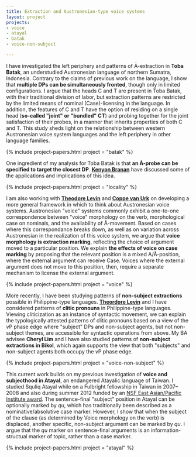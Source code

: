```yaml
---
title: Extraction and Austronesian-type voice systems
layout: project
projects:
- voice
- atayal
- batak
- voice-non-subject

---
```


I have investigated the left periphery and patterns of Ā-extraction in **Toba Batak**, an understudied Austronesian language of northern Sumatra, Indonesia. Contrary to the claims of previous work on the language, I show that **multiple DPs can be simultaneously fronted**, though only in limited configurations. I argue that the heads C and T are present in Toba Batak, with their traditional division of labor, but extraction patterns are restricted by the limited means of nominal (Case)-licensing in the language. In addition, the features of C and T have the option of residing on a single head (**so-called "joint" or "bundled" CT**) and probing together for the joint satisfaction of their probes, in a manner that inherits properties of both C and T. This study sheds light on the relationship between western Austronesian voice system languages and the left periphery in other language families.

{% include project-papers.html project = "batak" %}

One ingredient of my analysis for Toba Batak is that **an Ā-probe can be specified to target the closest DP**. [**Kenyon Branan**](https://sites.google.com/view/kbranan/home) have discussed some of the applications and implications of this idea.

{% include project-papers.html project = "locality" %}

I am also working with [**Theodore Levin**](https://sites.google.com/site/tfranklevin/) and [**Coppe van Urk**](http://web.mit.edu/cvanurk/www/) on developing a more general framework in which to think about Austronesian voice systems. Austronesian "voice" systems commonly exhibit a one-to-one correspondence between "voice" morphology on the verb, morphological case on nominals, and the availability of Ā-movement. Based on cases where this correspondance breaks down, as well as on variation across Austronesian in the realization of this voice system, we argue that **voice morphology is extraction marking**, reflecting the choice of argument moved to a particular position. We explain **the effects of voice on case marking** by proposing that the relevant position is a mixed A/Ā-position, where the external argument can receive Case. Voices where the external argument does not move to this position, then, require a separate mechanism to license the external argument.

{% include project-papers.html project = "voice" %}

More recently, I have been studying patterns of **non-subject extractions** possible in Philippine-type languages. [**Theordore Levin**](https://sites.google.com/site/tfranklevin/) and I have considered patterns of **clitic pronouns** in Philippine-type languages. Viewing cliticization as an instance of syntactic movement, we can explain the typologically attested patterns of clitic pronouns based on a view of the *v*P phase edge where "subject" DPs and non-subject agents, but not non-subject themes, are accessible for syntactic operations from above. My BA advisee **Cheryl Lim** and I have also studied patterns of **non-subject extractions in Bikol**, which again supports the view that both "subjects" and non-subject agents both occupy the *v*P phase edge.

{% include project-papers.html project = "voice-non-subject" %}

This current work builds on my previous investigation of **voice and subjecthood in Atayal**, an endangered Atayalic language of Taiwan. I studied Squliq Atayal while on a Fulbright fellowship in Taiwan in 2007–2008 and also during summer 2012 funded by an [NSF East Asian/Pacific Institute award](http://www.nsf.gov/awardsearch/showAward?AWD_ID=1209550). The sentence-final "subject" position in Atayal can be optionally marked by *qu*, which has traditionally been described as a nominative/absolutive case marker. However, I show that when the subject of the clause (as determined by Voice morphology on the verb) is displaced, another specific, non-subject argument can be marked by *qu*. I argue that the *qu* marker on sentence-final arguments is an information-structual marker of topic, rather than a case marker.

{% include project-papers.html project = "atayal" %}
